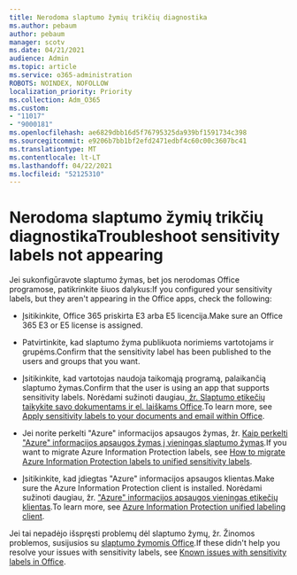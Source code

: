 ```yaml
---
title: Nerodoma slaptumo žymių trikčių diagnostika
ms.author: pebaum
author: pebaum
manager: scotv
ms.date: 04/21/2021
audience: Admin
ms.topic: article
ms.service: o365-administration
ROBOTS: NOINDEX, NOFOLLOW
localization_priority: Priority
ms.collection: Adm_O365
ms.custom:
- "11017"
- "9000181"
ms.openlocfilehash: ae6829dbb16d5f76795325da939bf1591734c398
ms.sourcegitcommit: e9206b7bb1bf2efd2471edbf4c60c00c3607bc41
ms.translationtype: MT
ms.contentlocale: lt-LT
ms.lasthandoff: 04/22/2021
ms.locfileid: "52125310"
---
```

# <a name="troubleshoot-sensitivity-labels-not-appearing"></a><span data-ttu-id="b865d-102">Nerodoma slaptumo žymių trikčių diagnostika</span><span class="sxs-lookup"><span data-stu-id="b865d-102">Troubleshoot sensitivity labels not appearing</span></span>

<span data-ttu-id="b865d-103">Jei sukonfigūravote slaptumo žymas, bet jos nerodomas Office programose, patikrinkite šiuos dalykus:</span><span class="sxs-lookup"><span data-stu-id="b865d-103">If you configured your sensitivity labels, but they aren't appearing in the Office apps, check the following:</span></span>

- <span data-ttu-id="b865d-104">Įsitikinkite, Office 365 priskirta E3 arba E5 licencija.</span><span class="sxs-lookup"><span data-stu-id="b865d-104">Make sure an Office 365 E3 or E5 license is assigned.</span></span>

- <span data-ttu-id="b865d-105">Patvirtinkite, kad slaptumo žyma publikuota norimiems vartotojams ir grupėms.</span><span class="sxs-lookup"><span data-stu-id="b865d-105">Confirm that the sensitivity label has been published to the users and groups that you want.</span></span>

- <span data-ttu-id="b865d-106">Įsitikinkite, kad vartotojas naudoja taikomąją programą, palaikančią slaptumo žymas.</span><span class="sxs-lookup"><span data-stu-id="b865d-106">Confirm that the user is using an app that supports sensitivity labels.</span></span> <span data-ttu-id="b865d-107">Norėdami sužinoti daugiau,[ žr. Slaptumo etikečių taikykite savo dokumentams ir el. laiškams Office](https://go.microsoft.com/fwlink/?linkid=2106446).</span><span class="sxs-lookup"><span data-stu-id="b865d-107">To learn more, see[ Apply sensitivity labels to your documents and email within Office](https://go.microsoft.com/fwlink/?linkid=2106446).</span></span>

- <span data-ttu-id="b865d-108">Jei norite perkelti "Azure" informacijos apsaugos žymas, žr. [Kaip perkelti "Azure" informacijos apsaugos žymas į vieningas slaptumo žymas](https://go.microsoft.com/fwlink/?linkid=2106056).</span><span class="sxs-lookup"><span data-stu-id="b865d-108">If you want to migrate Azure Information Protection labels, see [How to migrate Azure Information Protection labels to unified sensitivity labels](https://go.microsoft.com/fwlink/?linkid=2106056).</span></span>

- <span data-ttu-id="b865d-109">Įsitikinkite, kad įdiegtas "Azure" informacijos apsaugos klientas.</span><span class="sxs-lookup"><span data-stu-id="b865d-109">Make sure the Azure Information Protection client is installed.</span></span> <span data-ttu-id="b865d-110">Norėdami sužinoti daugiau, žr. ["Azure" informacijos apsaugos vieningas etikečių klientas](https://go.microsoft.com/fwlink/?linkid=2106374).</span><span class="sxs-lookup"><span data-stu-id="b865d-110">To learn more, see [Azure Information Protection unified labeling client](https://go.microsoft.com/fwlink/?linkid=2106374).</span></span>

<span data-ttu-id="b865d-111">Jei tai nepadėjo išspręsti problemų dėl slaptumo žymų, žr. Žinomos problemos, susijusios su [slaptumo žymomis Office](https://go.microsoft.com/fwlink/?linkid=2106447).</span><span class="sxs-lookup"><span data-stu-id="b865d-111">If these didn't help you resolve your issues with sensitivity labels, see [Known issues with sensitivity labels in Office](https://go.microsoft.com/fwlink/?linkid=2106447).</span></span>